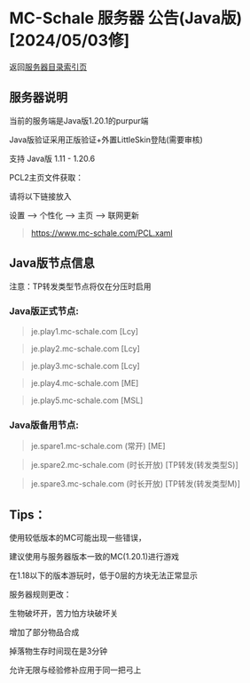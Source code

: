 # MC-Schale 服务器 公告(Java版) [2024/05/03修]

返回[服务器目录索引页](https://www.mc-schale.com/othersites/Markdown/Index/)

## 服务器说明

当前的服务端是Java版1.20.1的purpur端

Java版验证采用正版验证+外置LittleSkin登陆(需要审核)

支持 Java版 1.11 - 1.20.6

PCL2主页文件获取：

请将以下链接放入

设置 --> 个性化 --> 主页 --> 联网更新

>https://www.mc-schale.com/PCL.xaml

## Java版节点信息

注意：TP转发类型节点将仅在分压时启用

### Java版正式节点:

>je.play1.mc-schale.com [Lcy]

>je.play2.mc-schale.com [Lcy]

>je.play3.mc-schale.com [Lcy]

>je.play4.mc-schale.com [ME]

>je.play5.mc-schale.com [MSL]

### Java版备用节点:

>je.spare1.mc-schale.com (常开) [ME]

>je.spare2.mc-schale.com (时长开放) [TP转发(转发类型S)]

>je.spare3.mc-schale.com (时长开放) [TP转发(转发类型M)]

## Tips：

使用较低版本的MC可能出现一些错误，

建议使用与服务器版本一致的MC(1.20.1)进行游戏

在1.18以下的版本游玩时，低于0层的方块无法正常显示

服务器规则更改：

生物破坏开，苦力怕方块破坏关

增加了部分物品合成

掉落物生存时间现在是3分钟

允许无限与经验修补应用于同一把弓上